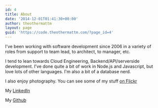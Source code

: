 ```yaml
---
id: 4
title: About
date: '2014-12-01T01:41:30+00:00'
author: theothermattm
layout: page
guid: 'https://code.theothermattm.com/?page_id=4'
---
```


I've been working with software development since 2006 in a variety of roles from support to team lead, to architect, to manager, etc.

I tend to lean towards Cloud Engineering, Backend/API/serverside development. I've done quite a bit of work in Node.js and Javascript, but love lots of other languages. I'm also a bit of a database nerd.

I also enjoy photography. You can see some of my stuff [on Flickr](http://flickr.com/theothermattm)

My [LinkedIn](https://www.linkedin.com/in/theothermattm/)

My [Github](https://github.com/theothermattm)

